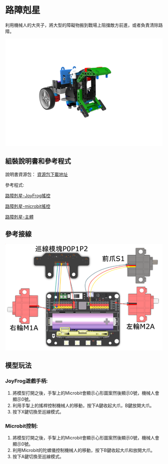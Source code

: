 # 路障剋星

利用機械人的大夾子，將大型的障礙物搬到戰場上阻擋敵方前進，或者負責清除路障。

![](images/block.png)

## 組裝說明書和參考程式

說明書資源包： [資源包下載地址](https://bit.ly/12In1SumobotBuildingInstruction)

參考程式: 

[路障剋星-JoyFrog搖控](https://makecode.microbit.org/_FDF4x99xf8UH)

[路障剋星-microbit搖控](https://makecode.microbit.org/_gwoa09KhTd1q)

[路障剋星-主體](https://makecode.microbit.org/_MKqcWU0y6WHC)

## 參考接線

![](images/block_wire.png)

## 模型玩法

### JoyFrog遊戲手柄:

1. 將模型打開之後，手掣上的Microbit會顯示心形圖案然後顯示0號，機械人會顯示0號。
2. 利用手掣上的搖桿控制機械人的移動，按下A鍵收起大爪，B鍵放開大爪。
3. 按下X鍵切換至巡線模式。

### Microbit控制:

1. 將模型打開之後，手掣上的Microbit會顯示心形圖案然後顯示0號，機械人會顯示0號。
2. 利用Microbit的陀螺儀控制機械人的移動，按下B鍵收起大爪和放開大爪。
3. 按下A鍵切換至巡線模式。